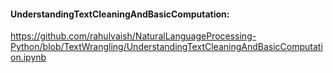 #### UnderstandingTextCleaningAndBasicComputation:
https://github.com/rahulvaish/NaturalLanguageProcessing-Python/blob/TextWrangling/UnderstandingTextCleaningAndBasicComputation.ipynb

